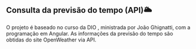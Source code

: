## Consulta da previsão do tempo (API):sun_behind_large_cloud:

O projeto é baseado no curso da DIO , ministrada por João Ghignatti, com a programação em Angular. As informações da previsão do tempo são obtidas do site OpenWeather via API. 



